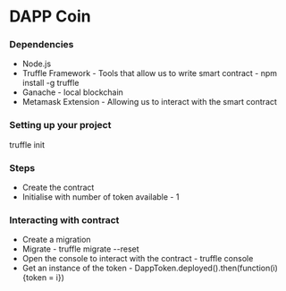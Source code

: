# DAPP Coin

### Dependencies
* Node.js
* Truffle Framework - Tools that allow us to write smart contract - npm install -g truffle
* Ganache - local blockchain
* Metamask Extension - Allowing us to interact with the smart contract

### Setting up your project
truffle init


### Steps
* Create the contract
* Initialise with number of token available - 1


### Interacting with contract 
* Create a migration
* Migrate - truffle migrate --reset
* Open the console to interact with the contract - truffle console
* Get an instance of the token - DappToken.deployed().then(function(i){token = i})

